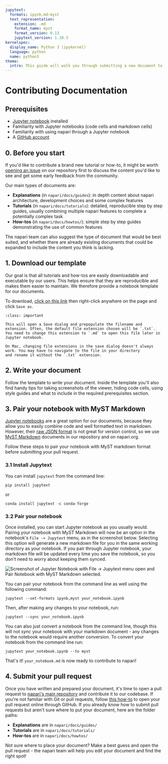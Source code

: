 ```yaml
---
jupytext:
  formats: ipynb,md:myst
  text_representation:
    extension: .md
    format_name: myst
    format_version: 0.13
    jupytext_version: 1.10.3
kernelspec:
  display_name: Python 3 (ipykernel)
  language: python
  name: python3
theme:
  intro: This guide will walk you through submitting a new document to napari.org.
---
```


# Contributing Documentation

## Prerequisites
- [Jupyter notebook](https://jupyter.org/) installed
- Familiarity with Jupyter notebooks (code cells and markdown cells)
- Familiarity with using napari through a Jupyter notebook
- A [GitHub account](https://github.com)

## 0. Before you start

If you'd like to contribute a brand new tutorial or how-to, it might be worth [opening an issue](https://github.com/napari/napari/issues/new?assignees=&labels=documentation&template=documentation.md&title=)
 on our repository first to discuss the content you'd like to see and get some early feedback from the community.

Our main types of documents are:

- **Explanations** (in `napari/docs/guides`): in depth content about napari architecture, development choices and some complex features 
- **Tutorials** (in `napari/docs/tutorials`): detailed, reproducible step by step guides, usually combining multiple napari features to complete a potentially complex task
- **How-tos** (in `napari/docs/howtos/`): simple step by step guides demonstrating the use of common features

The napari team can also suggest the type of document that would be best suited, and whether there are already
existing documents that could be expanded to include the content you think is lacking. 

## 1. Download our template

Our goal is that all tutorials and how-tos are easily downloadable and executable by our users. 
This helps ensure that they are reproducible and makes them easier to maintain. 
We therefore provide a notebook template for our documents.

To download, [click on this link](https://raw.githubusercontent.com/napari/napari.github.io/9aac1c2d69ef0b0bc196ec1ccacba1c1f806eea4/developers/documentation/docs_template.md) then right-click anywhere on the page and click `Save as`. 

```{admonition} Choose .md as the file extension
:class: important

This will open a Save dialog and prepopulate the filename and extension. Often, the default file extension chosen will be `.txt`.
You need to change this extension to `.md` to open this file later in Jupyter notebook.

On Mac, changing file extensions in the save dialog doesn't always work. You may have to navigate to the file in your directory
and rename it without the `.txt` extension.
```

## 2. Write your document

Follow the template to write your document. Inside the template you'll also find handy tips for taking screenshots of the viewer,
hiding code cells, using style guides and what to include in the required prerequisites section.

## 3. Pair your notebook with MyST Markdown

[Jupyter notebooks](https://jupyter.org/) are a great option for our documents, because they allow you to easily combine code and well formatted text in markdown. 
However, their [raw JSON format](https://numpy.org/numpy-tutorials/content/pairing.html#background) is not great for version control, so we use [MyST Markdown](https://myst-parser.readthedocs.io/en/latest/) documents in our repository and on napari.org.  

Follow these steps to pair your notebook with MyST markdown format before submitting your pull request.

### 3.1 Install Jupytext
You can install `jupytext` from the command line:

```
pip install jupytext
```

or

```
conda install jupytext -c conda-forge
```

### 3.2 Pair your notebook
Once installed, you can start Jupyter notebook as you usually would. Pairing your notebook with MyST Markdown
 will now be an option in the notebook's `File -> Jupytext` menu, as in the screenshot below. Selecting this option will generate a new markdown file
 for you in the same working directory as your notebook.
If you pair through Jupyter notebook, your markdown file will be updated every time you save the notebook,
so you don't need to worry about keeping them synced.

![Screenshot of Jupyter Notebook with File -> Jupytext menu open and Pair Notebook with MyST Markdown selected.](images/jupyter_jupytext.png)

You can pair your notebook from the command line as well using the following command:

```
jupytext --set-formats ipynb,myst your_notebook.ipynb
```

Then, after making any changes to your notebook, run:

```
jupytext --sync your_notebook.ipynb
```

You can also just convert a notebook from the command line, though this will not *sync* your notebook with your markdown document - any changes to the notebook would require another conversion. To convert your notebook from the command line run:

```
jupytext your_notebook.ipynb --to myst
```

That's it! `your_notebook.md` is now ready to contribute to napari!
## 4. Submit your pull request

Once you have written and prepared your document, it's time to open a pull request to [napari's main repository](https://github.com/napari/napari) and contribute it to our codebase. 
If you're not familiar with Git or pull requests, follow [this how-to](./how_to_submit_pr_online.md) to open your pull request online through GitHub. 
If you already know how to submit pull requests but aren't sure where to put your document, here are the folder paths:

- **Explanations** are in `napari/docs/guides/`
- **Tutorials** are in `napari/docs/tutorials/`
- **How-tos** are in `napari/docs/howtos/`

Not sure where to place your document? Make a best guess and open the pull request - the napari team will
help you edit your document and find the right spot!
